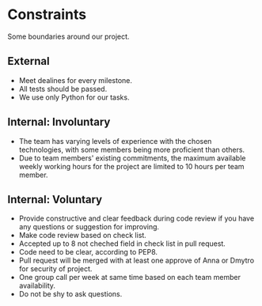 # Constraints

Some boundaries around our project.

## External

- Meet dealines for every milestone.
- All tests should be passed.
- We use only Python for our tasks.


## Internal: Involuntary

- The team has varying levels of experience with the chosen technologies, with some members being more proficient than others.
- Due to team members' existing commitments, the maximum available weekly working hours for the project are limited to 10 hours per team member.


## Internal: Voluntary

- Provide constructive and clear feedback during code review if you have any questions or suggestion for improving.
- Make code review based on check list.
- Accepted up to 8 not cheched field in check list in pull request.
- Code need to be clear, according to PEP8.
- Pull request will be merged with at least one approve of Anna or Dmytro for security of project.
- One group call per week at same time based on each team member availability.
- Do not be shy to ask questions.
